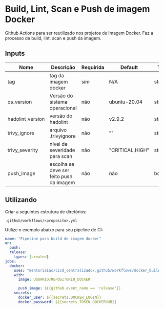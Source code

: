 # Build, Lint, Scan e Push de imagem Docker
Github Actions para ser reutilizado nos projetos de Imagem Docker. Faz a processo de build, lint, scan e push da imagem. 


## Inputs
| Nome | Descrição | Requirida |Default | Type |
|------|-----------|-----------|--------|------|
| tag | tag da imagem docker | sim | N/A | string |
| os_version | Versão do sistema operacional | não | ubuntu-20.04 | string |
| hadolint_version | versão do hadolint | não | v2.9.2 | string |
| trivy_ignore | arquivo .trivyignore | não | "" | string |
| trivy_severity | nível de severidade para scan | não | "CRITICAL,HIGH" | string |
| push_image | escolha se deve ser feito push da imagem | não | não | boolean |


## Utilizando 
Criar a seguintes estrutura de diretórios: 

`.github/workflows/<proposito>.yml`

Utilize o exemplo abaixo para seu pipeline de CI:

```yaml
name: "Pipeline para build de imagem docker"
on:
  push:
  release:
    types: [created]
jobs:
  docker:
    uses: "mentoriaiac/cicd_centralizado/.github/workflows/docker_build.yaml@docker/v1"
    with:
      image: USUARIO/REPOSITORIO_DOCKER

      push_image: ${{github.event_name == 'release'}}
    secrets:
      docker_user: ${{secrets.DOCKER_LOGIN}}
      docker_password: ${{secrets.TOKEN_DOCKERHUB}}
```
